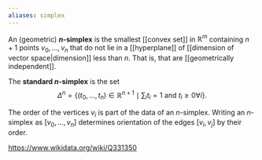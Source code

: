 ```yaml
---
aliases: simplex
---
```

An (geometric) **$n$-simplex** is the smallest [[convex set]] in $\mathbb R^m$ containing $n+1$ points $v_0,\dots, v_n$ that do not lie in a [[hyperplane]] of [[dimension of vector space|dimension]] less than $n$. That is, that are [[geometrically independent]].

The **standard $n$-simplex** is the set $$\Delta^n = \{(t_0,\dots, t_n)\in\mathbb R^{n+1} \mid \sum_i t_i =1 \text{ and } t_i \geq 0 \forall i\}.$$

The order of the vertices $v_i$ is part of the data of an $n$-simplex. Writing an $n$-simplex as $[v_0,\dots, v_n]$ determines orientation of the edges $[v_i, v_j]$ by their order. 

https://www.wikidata.org/wiki/Q331350